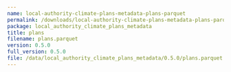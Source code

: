 ```yaml
---
name: local-authority-climate-plans-metadata-plans-parquet
permalink: /downloads/local-authority-climate-plans-metadata-plans-parquet/0_5_0
package: local_authority_climate_plans_metadata
title: plans
filename: plans.parquet
version: 0.5.0
full_version: 0.5.0
file: /data/local_authority_climate_plans_metadata/0.5.0/plans.parquet
---
```


